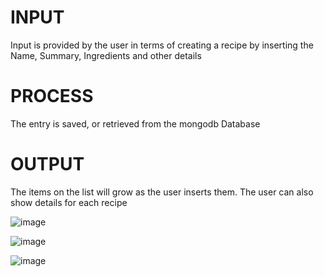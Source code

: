 # INPUT
  Input is provided by the user in terms of creating a recipe by inserting the Name, Summary, Ingredients and other details
# PROCESS
  The entry is saved, or retrieved from the mongodb Database

# OUTPUT
  The items on the list will grow as the user inserts them.  The user can also show details for each recipe
  
![image](../screen1.png)


![image](../screen2.png)


![image](../screen3.png)
